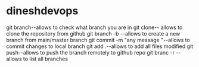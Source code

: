 # dineshdevops
git branch--allows to check what branch you are in
git clone-- allows to clone the repository from github
git branch -b --allows to create a new branch from main/master branch
git commit -m "any message "--allows to commit changes to local branch
git add .--allows to add all files modified
git push--allows to push the branch remotely to github repo
git branc -r --allows to list all branches
